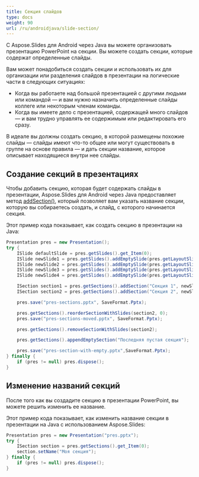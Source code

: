 ```yaml
---
title: Секция слайдов
type: docs
weight: 90
url: /ru/androidjava/slide-section/
---
```


С Aspose.Slides для Android через Java вы можете организовать презентацию PowerPoint на секции. Вы можете создать секции, которые содержат определенные слайды.

Вам может понадобиться создать секции и использовать их для организации или разделения слайдов в презентации на логические части в следующих ситуациях:

- Когда вы работаете над большой презентацией с другими людьми или командой — и вам нужно назначить определенные слайды коллеге или некоторым членам команды.
- Когда вы имеете дело с презентацией, содержащей много слайдов — и вам трудно управлять ее содержимым или редактировать его сразу.

В идеале вы должны создать секцию, в которой размещены похожие слайды — слайды имеют что-то общее или могут существовать в группе на основе правила — и дать секции название, которое описывает находящиеся внутри нее слайды.

## Создание секций в презентациях

Чтобы добавить секцию, которая будет содержать слайды в презентации, Aspose.Slides для Android через Java предоставляет метод [addSection()](https://reference.aspose.com/slides/androidjava/com.aspose.slides/ISectionCollection#addSection-java.lang.String-com.aspose.slides.ISlide-), который позволяет вам указать название секции, которую вы собираетесь создать, и слайд, с которого начинается секция.

Этот пример кода показывает, как создать секцию в презентации на Java:

```java
Presentation pres = new Presentation();
try {
    ISlide defaultSlide = pres.getSlides().get_Item(0);
    ISlide newSlide1 = pres.getSlides().addEmptySlide(pres.getLayoutSlides().get_Item(0));
    ISlide newSlide2 = pres.getSlides().addEmptySlide(pres.getLayoutSlides().get_Item(0));
    ISlide newSlide3 = pres.getSlides().addEmptySlide(pres.getLayoutSlides().get_Item(0));
    ISlide newSlide4 = pres.getSlides().addEmptySlide(pres.getLayoutSlides().get_Item(0));

    ISection section1 = pres.getSections().addSection("Секция 1", newSlide1);
    ISection section2 = pres.getSections().addSection("Секция 2", newSlide3); // section1 закончится на newSlide2, после чего начнется section2   

    pres.save("pres-sections.pptx", SaveFormat.Pptx);

    pres.getSections().reorderSectionWithSlides(section2, 0);
    pres.save("pres-sections-moved.pptx", SaveFormat.Pptx);

    pres.getSections().removeSectionWithSlides(section2);

    pres.getSections().appendEmptySection("Последняя пустая секция");

    pres.save("pres-section-with-empty.pptx",SaveFormat.Pptx);
} finally {
    if (pres != null) pres.dispose();
}
```

## Изменение названий секций

После того как вы создадите секцию в презентации PowerPoint, вы можете решить изменить ее название.

Этот пример кода показывает, как изменить название секции в презентации на Java с использованием Aspose.Slides:

```java
Presentation pres = new Presentation("pres.pptx");
try {
    ISection section = pres.getSections().get_Item(0);
    section.setName("Моя секция");
} finally {
    if (pres != null) pres.dispose();
}
```